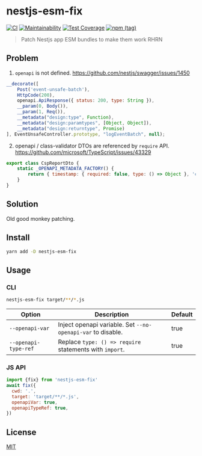 # nestjs-esm-fix
[![CI](https://github.com/antongolub/nestjs-esm-fix/actions/workflows/ci.yaml/badge.svg?branch=master)](https://github.com/antongolub/nestjs-esm-fix/actions/workflows/ci.yaml)
[![Maintainability](https://api.codeclimate.com/v1/badges/af8edb33072e8e033ce7/maintainability)](https://codeclimate.com/github/antongolub/nestjs-esm-fix/maintainability)
[![Test Coverage](https://api.codeclimate.com/v1/badges/af8edb33072e8e033ce7/test_coverage)](https://codeclimate.com/github/antongolub/nestjs-esm-fix/test_coverage)
[![npm (tag)](https://img.shields.io/npm/v/nestjs-esm-fix)](https://www.npmjs.com/package/nestjs-esm-fix)

> Patch Nestjs app ESM bundles to make them work RHRN

## Problem
1. `openapi` is not defined. https://github.com/nestjs/swagger/issues/1450
```js
__decorate([
    Post('event-unsafe-batch'),
    HttpCode(200),
    openapi.ApiResponse({ status: 200, type: String }),
    __param(0, Body()),
    __param(1, Req()),
    __metadata("design:type", Function),
    __metadata("design:paramtypes", [Object, Object]),
    __metadata("design:returntype", Promise)
], EventUnsafeController.prototype, "logEventBatch", null);
```

2. openapi / class-validator DTOs are referenced by `require` API. https://github.com/microsoft/TypeScript/issues/43329
```js
export class CspReportDto {
    static _OPENAPI_METADATA_FACTORY() {
        return { timestamp: { required: false, type: () => Object }, 'csp-report': { required: true, type: () => require("./csp.dto.js").CspReport } };
    }
}
```

## Solution
Old good monkey patching.

## Install
```bash
yarn add -D nestjs-esm-fix
```

## Usage
### CLI
```bash
nestjs-esm-fix target/**/*.js
```
| Option               | Description                                                  | Default |
|----------------------|--------------------------------------------------------------|---------|
| `--openapi-var`      | Inject openapi variable. Set `--no-openapi-var` to disable.  | true    |
| `--openapi-type-ref` | Replace `type: () => require` statements with `import`.      | true    |

### JS API
```js
import {fix} from 'nestjs-esm-fix'
await fix({
  cwd: '.',
  target: 'target/**/*.js',
  openapiVar: true,
  openapiTypeRef: true,
})
```

## License
[MIT](./LICENSE)
